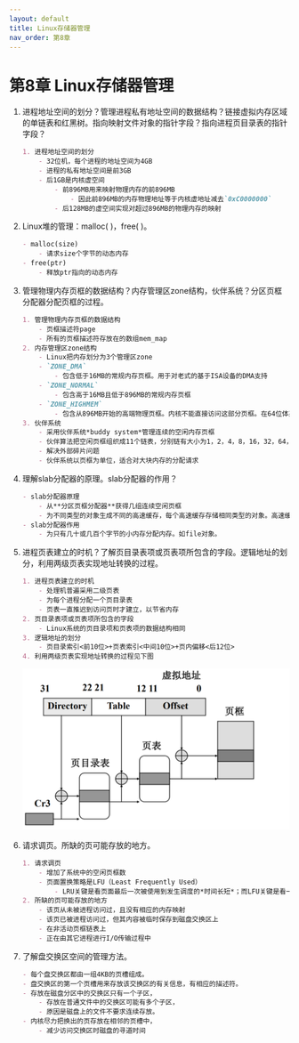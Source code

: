 ```yaml
---
layout: default
title: Linux存储器管理
nav_order: 第8章
---
```


# 第8章 Linux存储器管理


1. 进程地址空间的划分？管理进程私有地址空间的数据结构？链接虚拟内存区域的单链表和红黑树。指向映射文件对象的指针字段？指向进程页目录表的指针字段？

    ```markdown
    1. 进程地址空间的划分
        - 32位机，每个进程的地址空间为4GB
        - 进程的私有地址空间是前3GB
        - 后1GB是内核虚空间
            - 前896MB用来映射物理内存的前896MB
                - 因此前896MB的内存物理地址等于内核虚地址减去`0xC0000000`
            - 后128MB的虚空间实现对超过896MB的物理内存的映射
    ```

2. Linux堆的管理：malloc( )，free( )。

    ```markdown
    - malloc(size)
        - 请求size个字节的动态内存
    - free(ptr)
        - 释放ptr指向的动态内存
    ```


3. 管理物理内存页框的数据结构？内存管理区zone结构，伙伴系统？分区页框分配器分配页框的过程。

    ```markdown
    1. 管理物理内存页框的数据结构
        - 页框描述符page
        - 所有的页框描述符存放在的数组mem_map
    2. 内存管理区zone结构
        - Linux把内存划分为3个管理区zone
        - `ZONE_DMA`
            - 包含低于16MB的常规内存页框。用于对老式的基于ISA设备的DMA支持 
        - `ZONE_NORMAL`
            - 包含高于16MB且低于896MB的常规内存页框
        - `ZONE_HIGHMEM`
            - 包含从896MB开始的高端物理页框。内核不能直接访问这部分页框。在64位体系结构上，该区总是空的
    3. 伙伴系统
        - 采用伙伴系统*buddy system*管理连续的空闲内存页框
        - 伙伴算法把空闲页框组织成11个链表，分别链有大小为1，2，4，8，16，32，64，128，256，512和1024个连续页框的块。
        - 解决外部碎片问题
        - 伙伴系统以页框为单位，适合对大块内存的分配请求

    ```

4. 理解slab分配器的原理。slab分配器的作用？

    ```markdown
    - slab分配器原理
        - 从**分区页框分配器**获得几组连续空闲页框
        - 为不同类型的对象生成不同的高速缓存，每个高速缓存存储相同类型的对象。高速缓存由一连串的slab构成，每个slab包含了若干个同类型的对象。
    - slab分配器作用
        - 为只有几十或几百个字节的小内存分配内存。如file对象。
    ```


5. 进程页表建立的时机？了解页目录表项或页表项所包含的字段。逻辑地址的划分，利用两级页表实现地址转换的过程。

    ```markdown
    1. 进程页表建立的时机 
        - 处理机普遍采用二级页表
        - 为每个进程分配一个页目录表
        - 页表一直推迟到访问页时才建立，以节省内存
    2. 页目录表项或页表项所包含的字段
        - Linux系统的页目录项和页表项的数据结构相同
    3. 逻辑地址的划分
        - 页目录索引<前10位>+页表索引<中间10位>+页内偏移<后12位>
    4. 利用两级页表实现地址转换的过程见下图
    ```

    ![transfer_addr](images/transfer_addr.png)


6. 请求调页。所缺的页可能存放的地方。 

    ```markdown
    1. 请求调页
        - 增加了系统中的空闲页框数
        - 页面置换策略是LFU（Least Frequently Used）
            - LRU关键是看页面最后一次被使用到发生调度的*时间长短*；而LFU关键是看一定时间段内页面被使用的*频率*
    2. 所缺的页可能存放的地方
        - 该页从未被进程访问过，且没有相应的内存映射
        - 该页已被进程访问过，但其内容被临时保存到磁盘交换区上
        - 在非活动页框链表上
        - 正在由其它进程进行I/O传输过程中
    ```

7. 了解盘交换区空间的管理方法。

    ```markdown
    - 每个盘交换区都由一组4KB的页槽组成。
    - 盘交换区的第一个页槽用来存放该交换区的有关信息，有相应的描述符。
    - 存放在磁盘分区中的交换区只有一个子区，
        - 存放在普通文件中的交换区可能有多个子区，
        - 原因是磁盘上的文件不要求连续存放。
    - 内核尽力把换出的页存放在相邻的页槽中，
        - 减少访问交换区时磁盘的寻道时间
    ```
